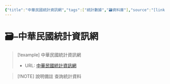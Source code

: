 ```yaml
---
{"title":"中華民國統計資訊網","tags":["統計數據","🗃️資料庫"],"source":"[link](https://www.stat.gov.tw/cl.aspx?n=3562)","note":"查詢統計資料","platform":"行政院主計總處","type":["🗃️資料庫"],"create-date":"2025-05-30 05:22","dg-publish":true,"permalink":"/中華民國統計資訊網/","dgPassFrontmatter":true,"created":"2025-05-30T05:22:09.230+08:00","updated":"2025-05-30T05:22:32.020+08:00"}
---
```




# 🗃️–中華民國統計資訊網



> [!example] 中華民國統計資訊網
> - URL: [中華民國統計資訊網](https://www.stat.gov.tw/cl.aspx?n=3562)



> [!NOTE] 說明備註
> 查詢統計資料



